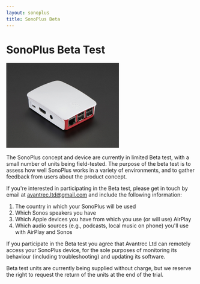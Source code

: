 ```yaml
---
layout: sonoplus
title: SonoPlus Beta
---
```


# SonoPlus Beta Test

![SonoPlus Diagram](/images/raspberrypi-in-case-01-300px.png)

The SonoPlus concept and device are currently in limited Beta test, with a small number of units being field-tested. The purpose of the beta test is to assess how well SonoPlus works in a variety of environments, and to gather feedback from users about the product concept.

If you're interested in participating in the Beta test, please get in touch by email at <a href="mailto:avantrec.ltd@gmail.com">avantrec.ltd@gmail.com</a> and include the following information:

1. The country in which your SonoPlus will be used
2. Which Sonos speakers you have
3. Which Apple devices you have from which you use (or will use) AirPlay
4. Which audio sources (e.g., podcasts, local music on phone) you'll use with AirPlay and Sonos

If you participate in the Beta test you agree that Avantrec Ltd can remotely access your SonoPlus device, for the sole purposes of monitoring its behaviour (including troubleshooting) and updating its software.

Beta test units are currently being supplied without charge, but we reserve the right to request the return of the units at the end of the trial.